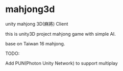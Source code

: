 # mahjong3d
unity mahjong 3D(麻將) Client

this is unity3D project mahjong game with simple AI.

base on Taiwan 16 mahjong.

TODO:

Add PUN(Photon Unity Network) to support multiplay
